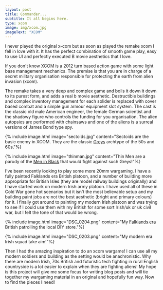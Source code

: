 ```yaml
---
layout: post
title: Commander...
subtitle: It all begins here.
type: xcom
image: img/xcom.jpg
imageText: "XCOM"
---
```


I never played the original x-com but as soon as played the remake xcom I fell in love with it. It has the perfect combination of smooth game play, easy to use UI and perfectly executed B movie aesthetics that I love.


If you don't know [XCOM](https://en.wikipedia.org/wiki/XCOM:_Enemy_Unknown) is a 2012 turn based action game with some light base management mechanics. The premise is that you are in charge of a secret military organisation responsible for protecting the earth from alien invasion (xcom).

The remake takes a very deep and complex game and boils it down it down to its purest form, and adds a real b movie aesthetic. Destructible buildings and complex inventory management for each solider is replaced with cover based combat and a simple gun armour equipment slot system. The cast is the classic old male American engineer, the female German scientist and the shadowy figure who controls the funding for you organisation. The alien autopsies are performed with chainsaws and one of the aliens is a surreal versions of James Bond type spy.

{% include image.html image="sectoids.jpg" content="Sectoids are the basic enemy in XCOM. They are the classic <a href="https://en.wikipedia.org/wiki/Grey_alien">Greys</a> archtype of the 50s and 60s."%}

{% include image.html image="thinman.jpg" content="Thin Men are a parody of the <a href="https://en.wikipedia.org/wiki/Men_in_black">Men in Black</a> that would fight against such Greys!"%}


I've been recently looking to play some more 20mm wargaming. I have a fully painted Falklands era British platoon, and a number of building more appropriate for British Isles (they are model railway buildings originally) and I have started work on modern Irish army platoon. I have used all of these in Cold War gone hot scenarios but it isn't the most believable setup and my building paint jobs are not the best aesthetic (bright and primary colours) for it. I finally got around to painting my modern Irish platoon and was trying to see if I could use them with my British for some sort Irish/uk or uk civil war, but I felt the tone of that would be wrong.

{% include image.html image="DSC_0204.png" content="My <a href="https://en.wikipedia.org/wiki/Falklands_War">Falklands era</a> British patrolling the local DIY store."%}

{% include image.html image="DSC_0203.png" content="My modern era Irish squad take aim!"%}

Then I had the amazing inspiration to do an xcom wargame! I can use all my modern soldiers and building as the setting would be anachronistic. Why there are modern Irish, 70s British and futuristic tech fighting in rural English countryside is a lot easier to explain when they are fighting aliens! My hope is this project will give me some focus for writing blog posts and will tie together my wargaming material in an original and hopefully fun way. Now to find the pieces I need!
